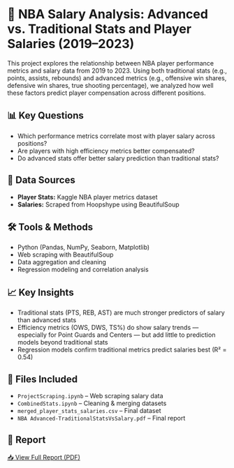 # 🏀 NBA Salary Analysis: Advanced vs. Traditional Stats and Player Salaries (2019–2023)

This project explores the relationship between NBA player performance metrics and salary data from 2019 to 2023. Using both traditional stats (e.g., points, assists, rebounds) and advanced metrics (e.g., offensive win shares, defensive win shares, true shooting percentage), we analyzed how well these factors predict player compensation across different positions.

## 📊 Key Questions
- Which performance metrics correlate most with player salary across positions?
- Are players with high efficiency metrics better compensated?
- Do advanced stats offer better salary prediction than traditional stats?

## 📁 Data Sources
- **Player Stats:** Kaggle NBA player metrics dataset
- **Salaries:** Scraped from Hoopshype using BeautifulSoup

## 🛠️ Tools & Methods
- Python (Pandas, NumPy, Seaborn, Matplotlib)
- Web scraping with BeautifulSoup
- Data aggregation and cleaning
- Regression modeling and correlation analysis

## 📈 Key Insights
- Traditional stats (PTS, REB, AST) are much stronger predictors of salary than advanced stats
- Efficiency metrics (OWS, DWS, TS%) do show salary trends — especially for Point Guards and Centers — but add little to prediction models beyond traditional stats
- Regression models confirm traditional metrics predict salaries best (R² = 0.54)

## 📎 Files Included
- `ProjectScraping.ipynb` – Web scraping salary data
- `CombinedStats.ipynb` – Cleaning & merging datasets
- `merged_player_stats_salaries.csv` – Final dataset
- `NBA Advanced-TraditionalStatsVsSalary.pdf` – Final report

## 📄 Report
[📥 View Full Report (PDF)](https://github.com/domflan/domflan/raw/main/NBA%20Advanced-TraditionalStatsVsSalary.pdf)
